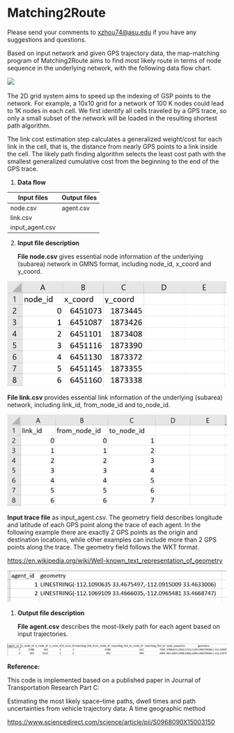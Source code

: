 # Matching2Route

Please send your comments to <xzhou74@asu.edu> if you have any suggestions and
questions.

Based on input network and given GPS trajectory data, the map-matching program
of Matching2Route aims to find most likely route in terms of node sequence in
the underlying network, with the following data flow chart.

![](media/5d46d46e6d66cfe932399f796dcd713c.png)

The 2D grid system aims to speed up the indexing of GSP points to the network.
For example, a 10x10 grid for a network of 100 K nodes could lead to 1K nodes in
each cell. We first identify all cells traveled by a GPS trace, so only a small
subset of the network will be loaded in the resulting shortest path algorithm.

The link cost estimation step calculates a generalized weight/cost for each link
in the cell, that is, the distance from nearly GPS points to a link inside the
cell. The likely path finding algorithm selects the least cost path with the
smallest generalized cumulative cost from the beginning to the end of the GPS
trace.

1.  **Data flow**

| **Input files** | **Output files** |
|-----------------|------------------|
| node.csv        | agent.csv        |
| link.csv        |                  |
| input_agent.csv |                  |

2.  **Input file description**

    **File node.csv** gives essential node information of the underlying
    (subarea) network in GMNS format, including node_id, x_coord and y_coord.

![](media/1fa21c1d6e8cfdd05b74ce9d3f48bf9f.png)

**File link.csv** provides essential link information of the underlying
(subarea) network, including link_id, from_node_id and to_node_id.

![](media/1f78e34e3e8ff4091a1997e44825a503.png)

**Input trace file** as input_agent.csv. The geometry field describes longitude
and latitude of each GPS point along the trace of each agent. In the following
example there are exactly 2 GPS points as the origin and destination locations,
while other examples can include more than 2 GPS points along the trace. The
geometry field follows the WKT format.

https://en.wikipedia.org/wiki/Well-known_text_representation_of_geometry

![](media/308de5075f12b12dab40c3309182b047.png)

1.  **Output file description**

    **File agent.csv** describes the most-likely path for each agent based on
    input trajectories.

![](media/caec124ffd9a88d841b924a0dda3d3b7.png)

**Reference:**

This code is implemented based on a published paper in Journal of Transportation
Research Part C:

Estimating the most likely space–time paths, dwell times and path uncertainties
from vehicle trajectory data: A time geographic method

https://www.sciencedirect.com/science/article/pii/S0968090X15003150
